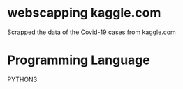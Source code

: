 # webscapping kaggle.com

Scrapped the data of the Covid-19 cases from kaggle.com
 
# Programming Language

PYTHON3
